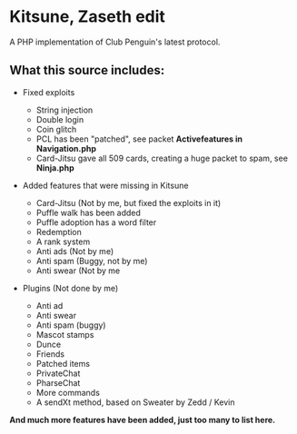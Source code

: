 # Kitsune, Zaseth edit
A PHP implementation of Club Penguin's latest protocol.

## What this source includes:
* Fixed exploits
  * String injection
  * Double login
  * Coin glitch
  * PCL has been "patched", see packet **Activefeatures in Navigation.php**
  * Card-Jitsu gave all 509 cards, creating a huge packet to spam, see **Ninja.php**
  
* Added features that were missing in Kitsune
  * Card-Jitsu (Not by me, but fixed the exploits in it)
  * Puffle walk has been added
  * Puffle adoption has a word filter
  * Redemption
  * A rank system
  * Anti ads (Not by me)
  * Anti spam (Buggy, not by me)
  * Anti swear (Not by me
  
* Plugins (Not done by me)
  * Anti ad
  * Anti swear
  * Anti spam (buggy)
  * Mascot stamps
  * Dunce
  * Friends
  * Patched items
  * PrivateChat
  * PharseChat
  * More commands
  * A sendXt method, based on Sweater by Zedd / Kevin
  
**And much more features have been added, just too many to list here.**

